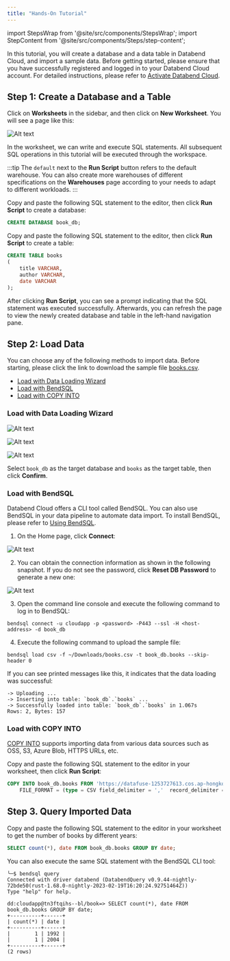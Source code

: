 ```yaml
---
title: "Hands-On Tutorial"
---
```


import StepsWrap from '@site/src/components/StepsWrap';
import StepContent from '@site/src/components/Steps/step-content';

In this tutorial, you will create a database and a data table in Databend Cloud, and import a sample data. Before getting started, please ensure that you have successfully registered and logged in to your Databend Cloud account. For detailed instructions, please refer to [Activate Databend Cloud](01-new-account.md).

## Step 1: Create a Database and a Table

Click on **Worksheets** in the sidebar, and then click on **New Worksheet**. You will see a page like this:

![Alt text](@site/static/img/documents/getting-started/t1-1.png)

In the worksheet, we can write and execute SQL statements. All subsequent SQL operations in this tutorial will be executed through the workspace.

:::tip
The `default` next to the **Run Script** button refers to the default warehouse. You can also create more warehouses of different specifications on the **Warehouses** page according to your needs to adapt to different workloads.
:::

Copy and paste the following SQL statement to the editor, then click **Run Script** to create a database:

```sql
CREATE DATABASE book_db;
```
Copy and paste the following SQL statement to the editor, then click **Run Script** to create a table:

```sql
CREATE TABLE books
(
    title VARCHAR,
    author VARCHAR,
    date VARCHAR
);
```

After clicking **Run Script**, you can see a prompt indicating that the SQL statement was executed successfully. Afterwards, you can refresh the page to view the newly created database and table in the left-hand navigation pane.

## Step 2: Load Data

You can choose any of the following methods to import data. Before starting, please click the link to download the sample file [books.csv](https://datafuse-1253727613.cos.ap-hongkong.myqcloud.com/data/books.csv).

- [Load with Data Loading Wizard](#load-with-data-loading-wizard)
- [Load with BendSQL](#load-with-bendsql)
- [Load with COPY INTO](#load-with-copy-into)

### Load with Data Loading Wizard 
<StepsWrap>
<StepContent number="1" title="On the Home page, click Load Data">

![Alt text](@site/static/img/documents/getting-started/t1-2.png)
</StepContent>
<StepContent number="2" title="Click An existing table">

![Alt text](@site/static/img/documents/getting-started/t1-3.png)
</StepContent>
<StepContent number="3" title="Select the local sample file, then click Next:">

![Alt text](@site/static/img/documents/getting-started/t1-4.png)
</StepContent>

<StepContent number="4" title="Confirm">

  Select `book_db` as the target database and `books` as the target table, then click **Confirm**.
</StepContent>
</StepsWrap>


### Load with BendSQL

Databend Cloud offers a CLI tool called BendSQL. You can also use BendSQL in your data pipeline to automate data import. To install BendSQL, please refer to [Using BendSQL](05-clients/09-bendsql.md).

1. On the Home page, click **Connect**:

![Alt text](@site/static/img/documents/getting-started/t1-2.png)

2. You can obtain the connection information as shown in  the following snapshot. If you do not see the password, click **Reset DB Password** to generate a new one:

![Alt text](@site/static/img/documents/getting-started/t1-6.png)

3. Open the command line console and execute the following command to log in to BendSQL:

```shell
bendsql connect -u cloudapp -p <password> -P443 --ssl -H <host-address> -d book_db
```

4. Execute the following command to upload the sample file:

```shell
bendsql load csv -f ~/Downloads/books.csv -t book_db.books --skip-header 0
```

If you can see printed messages like this, it indicates that the data loading was successful:

```shell
-> Uploading ...
-> Inserting into table: `book_db`.`books` ...
-> Successfully loaded into table: `book_db`.`books` in 1.067s
Rows: 2, Bytes: 157
```

### Load with COPY INTO

[COPY INTO](/sql/sql-commands/dml/dml-copy-into-table) supports importing data from various data sources such as OSS, S3, Azure Blob, HTTPS URLs, etc.

Copy and paste the following SQL statement to the editor in your worksheet, then click **Run Script**:

```sql
COPY INTO book_db.books FROM 'https://datafuse-1253727613.cos.ap-hongkong.myqcloud.com/data/books.csv'
    FILE_FORMAT = (type = CSV field_delimiter = ','  record_delimiter = '\n' skip_header = 0);
```

## Step 3. Query Imported Data

Copy and paste the following SQL statement to the editor in your worksheet to get the number of books by different years:

```sql
SELECT count(*), date FROM book_db.books GROUP BY date;
```

You can also execute the same SQL statement with the BendSQL CLI tool:

```shell
╰─$ bendsql query
Connected with driver databend (DatabendQuery v0.9.44-nightly-72bde50(rust-1.68.0-nightly-2023-02-19T16:20:24.92751464Z))
Type "help" for help.

dd:cloudapp@tn3ftqihs--bl/book=> SELECT count(*), date FROM book_db.books GROUP BY date;
+----------+------+
| count(*) | date |
+----------+------+
|        1 | 1992 |
|        1 | 2004 |
+----------+------+
(2 rows)
```
